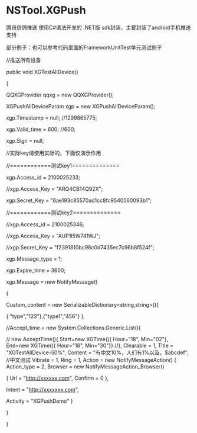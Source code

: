 # NSTool.XGPush
腾讯信鸽推送 使用C#语法开发的 .NET版 sdk封装，主要封装了android手机推送支持

部分例子：也可以参考代码里面的FrameworkUnitTest单元测试例子

//推送所有设备

public void XGTestAllDevice()

{
    
QQXGProvider qqxg = new QQXGProvider();
    
XGPushAllDeviceParam xgp = new XGPushAllDeviceParam();
    
xgp.Timestamp = null; //1299865775;
    
xgp.Valid_time = 600; //600;
    
xgp.Sign = null;
    
//实际key请使用实际的，下面仅演示作用
    
//============测试key1==============
    
xgp.Access_id = 2100025233;
    
//xgp.Access_Key = "ARQ4CB14Q92X";
    
xgp.Secret_Key = "6ae193c85570ad1cc8fc9540560093b1";
    
//============测试key2==============
    
//xgp.Access_id = 2100025346;
   
 //xgp.Access_Key = "AUP1I5W741WJ";
    
//xgp.Secret_Key = "f2391810bc98c0d7435ec7c96b8f524f";
    
xgp.Message_type = 1;
    
xgp.Expire_time = 3600;
    
xgp.Message = new NotifyMessage()
    
{
        
Custom_content = new  SerializableDictionary<string,string>(){

{
"type","123"},{"type1","456"}
        },
        
//Accept_time = new System.Collections.Generic.List<AcceptTime>(){
        
//  new AcceptTime(){ Start=new XGTime(){ Hour="18", Min="02"}, End=new XGTime(){ Hour="18", Min="30"}}
        //},
        Clearable = 1,
        Title = "XGTestAllDevice-50%",
        Content = "有中文10%，人们有1%以及，$abcdef", //中文测试
        Vibrate = 1,
        Ring = 1,
        Action = new NotifyMessageAction()
        {
            Action_type = 2,
            Browser = new NotifyMessageAction_Browser()
            
{
                Url = "http://xxxxxx.com",
                Confirm = 0
            },
            
Intent = "http://xxxxxxx.com",
            
Activity = "XGPushDemo"
        }
    
}


}

